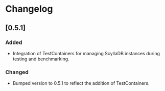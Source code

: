 # Changelog

## [0.5.1]
### Added
- Integration of TestContainers for managing ScyllaDB instances during testing and benchmarking.

### Changed
- Bumped version to 0.5.1 to reflect the addition of TestContainers. 